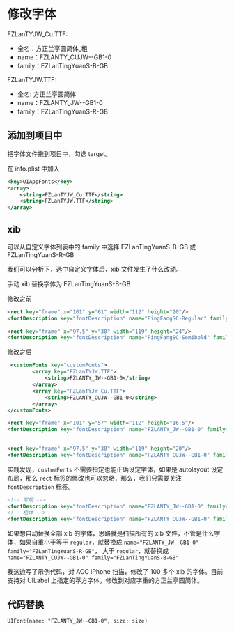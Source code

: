 # 修改字体

FZLanTYJW_Cu.TTF:

- 全名：方正兰亭圆简体_粗
- name：FZLANTY_CUJW--GB1-0
- family：FZLanTingYuanS-B-GB

FZLanTYJW.TTF: 

- 全名: 方正兰亭圆简体
- name：FZLANTY_JW--GB1-0
- family：FZLanTingYuanS-R-GB
	
## 添加到项目中
把字体文件拖到项目中，勾选 target。

在 info.plist 中加入

```xml
<key>UIAppFonts</key>
<array>
	<string>FZLanTYJW_Cu.TTF</string>
	<string>FZLanTYJW.TTF</string>
</array>
```
	
## xib
可以从自定义字体列表中的 family 中选择 FZLanTingYuanS-B-GB 或 FZLanTingYuanS-R-GB

我们可以分析下，选中自定义字体后，xib 文件发生了什么改动。

手动 xib 替换字体为 FZLanTingYuanS-B-GB

修改之前
```xml
<rect key="frame" x="101" y="61" width="112" height="20"/>
<fontDescription key="fontDescription" name="PingFangSC-Regular" family="PingFang SC" pointSize="14"/>
                    
<rect key="frame" x="97.5" y="30" width="119" height="24"/>
<fontDescription key="fontDescription" name="PingFangSC-Semibold" family="PingFang SC" pointSize="17"/>
```

修改之后
```xml
 <customFonts key="customFonts">
        <array key="FZLanTYJW.TTF">
            <string>FZLANTY_JW--GB1-0</string>
        </array>
        <array key="FZLanTYJW_Cu.TTF">
            <string>FZLANTY_CUJW--GB1-0</string>
        </array>
</customFonts>

<rect key="frame" x="101" y="57" width="112" height="16.5"/>
<fontDescription key="fontDescription" name="FZLANTY_JW--GB1-0" family="FZLanTingYuanS-R-GB" pointSize="14"/>

                    
<rect key="frame" x="97.5" y="30" width="119" height="20"/>
<fontDescription key="fontDescription" name="FZLANTY_CUJW--GB1-0" family="FZLanTingYuanS-B-GB" pointSize="17"/>
```

实践发现，`customFonts` 不需要指定也能正确设定字体，如果是 autolayout 设定布局，那么 `rect` 标签的修改也可以忽略，那么，我们只需要关注
`fontDescription` 标签。

```xml
<!-- 常规 -->
<fontDescription key="fontDescription" name="FZLANTY_JW--GB1-0" family="FZLanTingYuanS-R-GB" pointSize="14"/>
<!-- 粗体 -->
<fontDescription key="fontDescription" name="FZLANTY_CUJW--GB1-0" family="FZLanTingYuanS-B-GB" pointSize="17"/>
```

如果想自动替换全部 xib 的字体，思路就是扫描所有的 xib 文件，不管是什么字体，如果自重小于等于 `regular`，就替换成 `name="FZLANTY_JW--GB1-0" family="FZLanTingYuanS-R-GB"`，
大于 `regular`，就替换成 `name="FZLANTY_CUJW--GB1-0" family="FZLanTingYuanS-B-GB"`

我这边写了示例代码，对 ACC iPhone 扫描，修改了 100 多个 xib 的字体。目前支持对 UILabel 上指定的苹方字体，修改到对应字重的方正兰亭圆简体。

## 代码替换

`UIFont(name: "FZLANTY_JW--GB1-0", size: size)`
